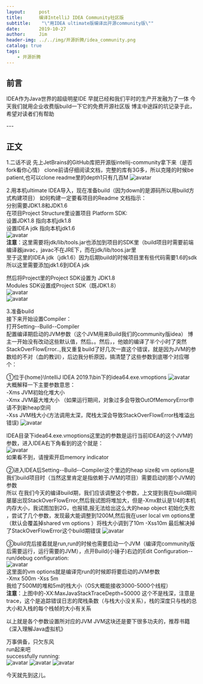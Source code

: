 ```yaml
---
layout:     post
title:      编译IntelliJ IDEA Community社区版
subtitle:    "\"用IDEA ultimate版编译出开源community版\""
date:       2019-10-27
author:     Jim
header-img: ../../img/开源折腾/idea_community.png
catalog: true
tags:
    - 开源折腾
---
```



## 前言
IDEA作为Java世界的超级明星IDE 早就已经和我们平时的生产开发融为了一体
今天我们就用企业收费版build一下它的免费开源社区版
博主中途踩的坑记录于此，希望对读者们有帮助
<p id = "build"></p>
---

## 正文

1.二话不说 先上JetBrains的GitHub库把开源版intellij-community拿下来（是否fork看你心情）
clone前请仔细阅读文档，完整的库有3G多，所以克隆的时候be patient,也可以clone readme里的depth1只有几百M
![avatar](../../img/开源折腾/JetBrains_github.JPG "img")<br>

2.用本机ultimate IDEA导入，现在准备build（因为down的是源码所以用build方式构建项目）
如何构建一定要看项目的Readme
文档指示：<br>
分别需要JDK1.8和JDK1.6<br> 
在项目Project Structure里设置项目 Platform SDK:<br>
设置JDK1.8  指向本机jdk1.8<br>
设置IDEA jdk 指向本机jdk1.6<br>
![avatar](../../img/开源折腾/platform_sdk.JPG)<br>
**注意**：这里需要将jdk/lib/tools.jar也添加到项目的SDK里（build项目时需要前端编译器javac，javac不在JRE下，而在jdk/lib/toos.jar里<br>
至于这里的IDEA jdk（jdk1.6）因为后期build的时候项目里有些代码需要1.6的sdk所以这里需要添加jdk1.6到IDEA jdk


然后将Project里的Project SDK设置为 JDK1.8<br>
Modules SDK设置成Project SDK（既JDK1.8）<br>
![avatar](../../img/开源折腾/project_sdk.jpg)<br>
![avatar](../../img/开源折腾/modules_sdk.jpg)<br>

3.准备build<br>
接下来开始设置Compiler：<br>
打开Setting--Build--Compiler<br>
配置编译期启动的JVM参数（这个JVM用来Build我们的community版idea）
博主一开始没有改动这些默认值，然后。。然后，，他娘的编译了半个小时了突然StackOverFlowError..,我又重复build了好几次一直这个错误，就是因为JVM的参数给的不对（血的教训），后边我分析原因，搞清楚了这些参数到底哪个对应哪个：<br>

①位于{home}\IntelliJ IDEA 2019.1\bin下的idea64.exe.vmoptions
![avatar](../../img/开源折腾/idea64.exe.vmoptions.jpg)<br>
大概解释一下主要参数意思：<br>
-Xms JVM初始化堆大小<br>
-Xmx JVM最大堆大小 （如果运行期间，对象过多会导致OutOfMemoryError申请不到新heap空间<br>
-Xss JVM栈大小(方法调用太深，爬栈太深会导致StackOverFlowError栈堆溢出错误)
![avatar](../../img/开源折腾/-Xss.png)<br>


IDEA目录下idea64.exe.vmoptions这里边的参数是运行当前IDEA的这个JVM的参数，进入IDEA右下角看到的这个就是：<br>
![avatar](../../img/开源折腾/memory_indicator.jpg)<br>
如果看不到，请搜索开启memory indicator

②进入IDEA后Setting--Build--Compiler这个里边的heap size和 vm options是我们build项目时（当然这里肯定是指依赖于JVM的项目）需要启动的那个JVM的参数<br>
所以 在我们今天的编译build期，我们应该调整这个参数，上文提到我在build期间屡屡出现StackOverFlowError,然后我试图将堆加大，但是-Xmx默认是1/4的本机内存大小，我试图加到2G，也报错,报无法给出这么大的heap object 初始化失败
，尝试了几个参数，发现最大能调整到1200M,然后我在user local vm options里（默认会覆盖掉shared vm options ）将栈大小调到了10m  -Xss10m
最后解决掉了StackOverFlowError这个build期错误
![avatar](../../img/开源折腾/build_-Xss.jpg)<br>


③build完后接着就是run,run的时候也需要启动一个JVM（编译完community版后需要运行，运行需要的JVM），点开Build(小锤子)右边的Edit Configuration--run/debug configuration:<br> 
![avatar](../../img/开源折腾/run_debug.jpg)<br>
这里面的vm options就是编译完run的时候即将要启动的JVM参数<br>
-Xmx 500m      -Xss 5m<br>
我给了500M的堆和5m的栈大小（OS大概能接收3000-5000个线程）<br>
**注意**：上图中的-XX:MaxJavaStackTraceDepth=50000 这个不是栈深，注意是trace，这个是追踪错误日志的爬栈条数（与栈大小没关系），栈的深度只与栈的总大小和入栈的每个栈帧的大小有关系


以上就是各个参数设置所对应的JVM
JVM这块还是要下很多功夫的，推荐书籍《深入理解Java虚拟机》

万事俱备，只欠东风<br>
run起来吧<br>
successfully running:<br>
![avatar](../../img/开源折腾/idea_community.png)
![avatar](../../img/开源折腾/success.png)
![avatar](../../img/开源折腾/success2.png)

今天就先到这儿。
